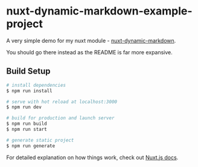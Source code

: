 # nuxt-dynamic-markdown-example-project

A very simple demo for my nuxt module - [nuxt-dynamic-markdown](https://github.com/sustained/nuxt-dynamic-markdown).

You should go there instead as the README is far more expansive.

## Build Setup

``` bash
# install dependencies
$ npm run install

# serve with hot reload at localhost:3000
$ npm run dev

# build for production and launch server
$ npm run build
$ npm run start

# generate static project
$ npm run generate
```

For detailed explanation on how things work, check out [Nuxt.js docs](https://nuxtjs.org).
